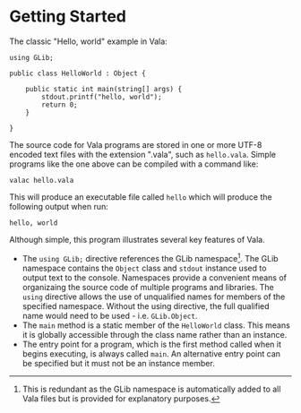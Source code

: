 # Getting Started

The classic "Hello, world" example in Vala:

```vala
using GLib;

public class HelloWorld : Object {

    public static int main(string[] args) {
        stdout.printf("hello, world");
        return 0;
    } 
    
}
```

The source code for Vala programs are stored in one or more UTF-8 encoded text files with the extension ".vala", such as `hello.vala`. Simple programs like the one above can be compiled with a command like:

`valac hello.vala`

This will produce an executable file called `hello` which will produce the following output when run:

`hello, world`

Although simple, this program illustrates several key features of Vala.
* The `using GLib;` directive references the GLib namespace[^1]. The GLib namespace contains the `Object` class and `stdout` instance used to output text to the console. Namespaces provide a convenient means of organizaing the source code of multiple programs and libraries. The `using` directive allows the use of unqualified names for members of the specified namespace. Without the using directive, the full qualified name would need to be used - i.e. `GLib.Object`.
* The `main` method is a static member of the `HelloWorld` class. This means it is globally accessible through the class name rather than an instance.
* The entry point for a program, which is the first method called when it begins executing, is always called `main`. An alternative entry point can be specified but it must not be an instance member.




[^1]: This is redundant as the GLib namespace is automatically added to all Vala files but is provided for explanatory purposes.
